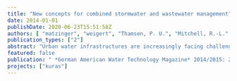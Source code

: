 ```yaml
---
title: "New concepts for combined stormwater and wastewater management"
date: 2014-01-01
publishDate: 2020-06-23T15:51:58Z
authors: [ "matzinger", "weigert", "Thamsen, P. U.", "Mitchell, R.-L." ]
publication_types: ["2"]
abstract: "Urban water infrastructures are increasingly facing challenges resulting from climate change and demographic developments. Using Berlin as an example, the project KURAS, which is supported by the Federal German Ministry for Education and Research, aims at demonstrating how the future waste water disposal, water quality, urban climate and quality of life in the city can be improved through intelligently coupled storm water and waste water management. The project consists of a network of partners from research and industry as well as Berlin decision makers (eight research institutions, four industrial partners, two public authorities and one public utility, responsible for drinking water supply and wastewater disposal)."
featured: false
publication: " *German American Water Technology Magazine* 2014/2015: 20-21"
projects: ["kuras"]
---
```


